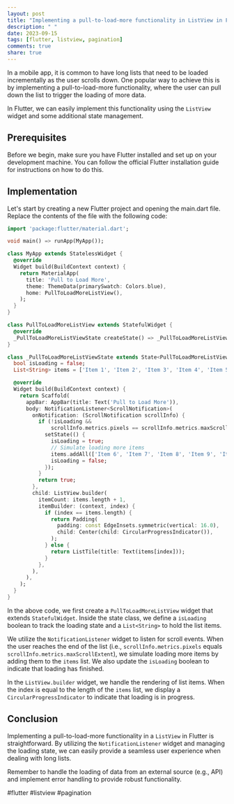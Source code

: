 ```yaml
---
layout: post
title: "Implementing a pull-to-load-more functionality in ListView in Flutter."
description: " "
date: 2023-09-15
tags: [flutter, listview, pagination]
comments: true
share: true
---
```


In a mobile app, it is common to have long lists that need to be loaded incrementally as the user scrolls down. One popular way to achieve this is by implementing a pull-to-load-more functionality, where the user can pull down the list to trigger the loading of more data.

In Flutter, we can easily implement this functionality using the `ListView` widget and some additional state management.

## Prerequisites

Before we begin, make sure you have Flutter installed and set up on your development machine. You can follow the official Flutter installation guide for instructions on how to do this.

## Implementation

Let's start by creating a new Flutter project and opening the main.dart file. Replace the contents of the file with the following code:

```dart
import 'package:flutter/material.dart';

void main() => runApp(MyApp());

class MyApp extends StatelessWidget {
  @override
  Widget build(BuildContext context) {
    return MaterialApp(
      title: 'Pull to Load More',
      theme: ThemeData(primarySwatch: Colors.blue),
      home: PullToLoadMoreListView(),
    );
  }
}

class PullToLoadMoreListView extends StatefulWidget {
  @override
  _PullToLoadMoreListViewState createState() => _PullToLoadMoreListViewState();
}

class _PullToLoadMoreListViewState extends State<PullToLoadMoreListView> {
  bool isLoading = false;
  List<String> items = ['Item 1', 'Item 2', 'Item 3', 'Item 4', 'Item 5'];

  @override
  Widget build(BuildContext context) {
    return Scaffold(
      appBar: AppBar(title: Text('Pull to Load More')),
      body: NotificationListener<ScrollNotification>(
        onNotification: (ScrollNotification scrollInfo) {
          if (!isLoading &&
              scrollInfo.metrics.pixels == scrollInfo.metrics.maxScrollExtent) {
            setState(() {
              isLoading = true;
              // Simulate loading more items
              items.addAll(['Item 6', 'Item 7', 'Item 8', 'Item 9', 'Item 10']);
              isLoading = false;
            });
          }
          return true;
        },
        child: ListView.builder(
          itemCount: items.length + 1,
          itemBuilder: (context, index) {
            if (index == items.length) {
              return Padding(
                padding: const EdgeInsets.symmetric(vertical: 16.0),
                child: Center(child: CircularProgressIndicator()),
              );
            } else {
              return ListTile(title: Text(items[index]));
            }
          },
        ),
      ),
    );
  }
}
```

In the above code, we first create a `PullToLoadMoreListView` widget that extends `StatefulWidget`. Inside the state class, we define a `isLoading` boolean to track the loading state and a `List<String>` to hold the list items. 

We utilize the `NotificationListener` widget to listen for scroll events. When the user reaches the end of the list (i.e., `scrollInfo.metrics.pixels` equals `scrollInfo.metrics.maxScrollExtent`), we simulate loading more items by adding them to the `items` list. We also update the `isLoading` boolean to indicate that loading has finished.

In the `ListView.builder` widget, we handle the rendering of list items. When the index is equal to the length of the `items` list, we display a `CircularProgressIndicator` to indicate that loading is in progress.

## Conclusion

Implementing a pull-to-load-more functionality in a `ListView` in Flutter is straightforward. By utilizing the `NotificationListener` widget and managing the loading state, we can easily provide a seamless user experience when dealing with long lists.

Remember to handle the loading of data from an external source (e.g., API) and implement error handling to provide robust functionality. 

#flutter #listview #pagination